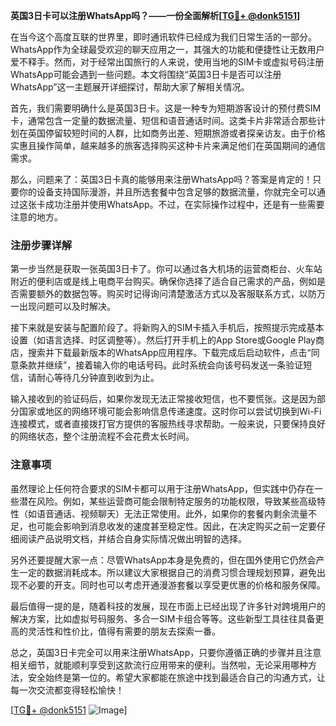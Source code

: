 **英国3日卡可以注册WhatsApp吗？——一份全面解析[[TG💪+ @donk5151](https://t.me/s/donk5151)]**

在当今这个高度互联的世界里，即时通讯软件已经成为我们日常生活的一部分。WhatsApp作为全球最受欢迎的聊天应用之一，其强大的功能和便捷性让无数用户爱不释手。然而，对于经常出国旅行的人来说，使用当地的SIM卡或虚拟号码注册WhatsApp可能会遇到一些问题。本文将围绕“英国3日卡是否可以注册WhatsApp”这一主题展开详细探讨，帮助大家了解相关情况。

首先，我们需要明确什么是英国3日卡。这是一种专为短期游客设计的预付费SIM卡，通常包含一定量的数据流量、短信和语音通话时间。这类卡片非常适合那些计划在英国停留较短时间的人群，比如商务出差、短期旅游或者探亲访友。由于价格实惠且操作简单，越来越多的旅客选择购买这种卡片来满足他们在英国期间的通信需求。

那么，问题来了：英国3日卡真的能够用来注册WhatsApp吗？答案是肯定的！只要你的设备支持国际漫游，并且所选套餐中包含足够的数据流量，你就完全可以通过这张卡成功注册并使用WhatsApp。不过，在实际操作过程中，还是有一些需要注意的地方。

### 注册步骤详解

第一步当然是获取一张英国3日卡了。你可以通过各大机场的运营商柜台、火车站附近的便利店或是线上电商平台购买。确保你选择了适合自己需求的产品，例如是否需要额外的数据包等。购买时记得询问清楚激活方式以及客服联系方式，以防万一出现问题可以及时解决。

接下来就是安装与配置阶段了。将新购入的SIM卡插入手机后，按照提示完成基本设置（如语言选择、时区调整等）。然后打开手机上的App Store或Google Play商店，搜索并下载最新版本的WhatsApp应用程序。下载完成后启动软件，点击“同意条款并继续”，接着输入你的电话号码。此时系统会向该号码发送一条验证短信，请耐心等待几分钟直到收到为止。

输入接收到的验证码后，如果你发现无法正常接收短信，也不要慌张。这是因为部分国家或地区的网络环境可能会影响信息传递速度。这时你可以尝试切换到Wi-Fi连接模式，或者直接拨打官方提供的客服热线寻求帮助。一般来说，只要保持良好的网络状态，整个注册流程不会花费太长时间。

### 注意事项

虽然理论上任何符合要求的SIM卡都可以用于注册WhatsApp，但实践中仍存在一些潜在风险。例如，某些运营商可能会限制特定服务的功能权限，导致某些高级特性（如语音通话、视频聊天）无法正常使用。此外，如果你的套餐内剩余流量不足，也可能会影响到消息收发的速度甚至稳定性。因此，在决定购买之前一定要仔细阅读产品说明文档，并结合自身实际情况做出明智的选择。

另外还要提醒大家一点：尽管WhatsApp本身是免费的，但在国外使用它仍然会产生一定的数据消耗成本。所以建议大家根据自己的消费习惯合理规划预算，避免出现不必要的开支。同时也可以考虑开通漫游套餐以享受更优惠的价格和服务保障。

最后值得一提的是，随着科技的发展，现在市面上已经出现了许多针对跨境用户的解决方案，比如虚拟号码服务、多合一SIM卡组合等等。这些新型工具往往具备更高的灵活性和性价比，值得有需要的朋友去探索一番。

总之，英国3日卡完全可以用来注册WhatsApp，只要你遵循正确的步骤并且注意相关细节，就能顺利享受到这款流行应用带来的便利。当然啦，无论采用哪种方法，安全始终是第一位的。希望大家都能在旅途中找到最适合自己的沟通方式，让每一次交流都变得轻松愉快！

[[TG💪+ @donk5151](https://t.me/s/donk5151) ![Image](https://i.postimg.cc/rwNCRYN7/Snipaste-2025-04-30-17-27-05.png)]